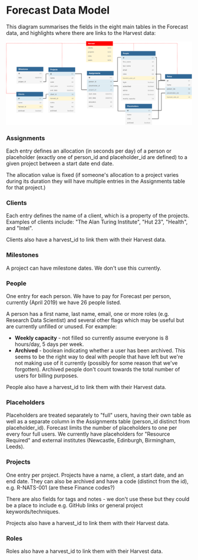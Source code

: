 # Forecast Data Model

This diagram summarises the fields in the eight main tables in the Forecast data,
and highlights where there are links to the Harvest data:

![ForecastDataModel](forecast_data_model.png)

### Assignments

Each entry defines an allocation (in seconds per day) of a person or placeholder
 (exactly one of person_id and placeholder_id are defined) to a given project
 between a start date end date.

The allocation value is fixed (if someone's allocation to a project varies during
its duration they will have multiple entries in the Assignments table for that
project.)

### Clients

Each entry defines the name of a client, which is a property of the projects.
Examples of clients include: "The Alan Turing Institute", "Hut 23", "Health",
and "Intel".

Clients also have a harvest_id to link them with their Harvest data.


### Milestones

A project can have milestone dates. We don't use this currently.

### People

One entry for each person. We have to pay for Forecast per person, currently
(April 2019) we have 26 people listed.

A person has a first name, last name, email, one or
more roles (e.g. Research Data Scientist) and several other flags which may be
useful but are currently unfilled or unused. For example:

* **Weekly capacity** - not filled so currently assume everyone is 8 hours/day,
5 days per week.
* **Archived** - boolean indicating whether a user has been archived. This seems
to be the right way to deal with people that have left but we're not making use
of it currently (possibly for some reason that we've forgotten). Archived people
don't count towards the total number of users for billing purposes.

People also have a harvest_id to link them with their Harvest data.

### Placeholders

Placeholders are treated separately to "full" users, having their own table as
 well as a separate column in the Assignments table (person_id distinct from
 placeholder_id). Forecast limits the number of placeholders to one per
 every four full users. We currently have placeholders for "Resource Required" and
 external institutes (Newcastle, Edinburgh, Birmingham, Leeds).

### Projects

One entry per project. Projects have a name, a client, a start date, and an end
date. They can also be archived and have a code (distinct from the id), e.g.
R-NATS-001 (are these Finance codes?)

There are also fields for tags and notes - we don't use these but they could be
a place to include e.g. GitHub links or general project keywords/techniques. 

Projects also have a harvest_id to link them with their Harvest data.


### Roles

Roles also have a harvest_id to link them with their Harvest data.
